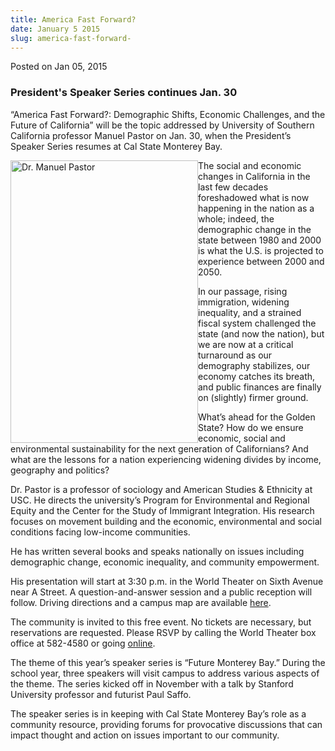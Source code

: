 ```yaml
---
title: America Fast Forward?
date: January 5 2015
slug: america-fast-forward-
---
```





<span class="date">Posted on Jan 05, 2015    </span>
<h3>President&apos;s Speaker Series continues Jan. 30</h3>
<p>&#x201C;America Fast Forward?: Demographic Shifts, Economic Challenges,
and the Future of California&#x201D; will be the topic addressed by
University of Southern California professor Manuel Pastor on Jan.
30, when the President&#x2019;s Speaker Series resumes at Cal State
Monterey Bay.</p>
<p><img alt="Dr. Manuel Pastor" src="http://news.csumb.edu/sites/default/files/65/attachments/news/images/mpastor_1.jpg" style="width:300px; height:452px; float:left">The social and
economic changes in California in the last few decades foreshadowed
what is now happening in the nation as a whole; indeed, the
demographic change in the state between 1980 and 2000 is what the
U.S. is projected to experience between 2000 and 2050.</img></p>
<p>In our passage, rising immigration, widening inequality, and a
strained fiscal system challenged the state (and now the nation),
but we are now at a critical turnaround as our demography
stabilizes, our economy catches its breath, and public finances are
finally on (slightly) firmer ground.</p>
<p>What&#x2019;s ahead for the Golden State? How do we ensure economic,
social and environmental sustainability for the next generation of
Californians? And what are the lessons for a nation experiencing
widening divides by income, geography and politics?</p>
<p>Dr. Pastor is a professor of sociology and American Studies
&amp; Ethnicity at USC. He directs the university&#x2019;s Program for
Environmental and Regional Equity and the Center for the Study of
Immigrant Integration. His research focuses on movement building
and the economic, environmental and social conditions facing
low-income communities.</p>
<p>He has written several books and speaks nationally on issues
including demographic change, economic inequality, and community
empowerment.</p>
<p>His presentation will start at 3:30 p.m. in the World Theater on
Sixth Avenue near A Street. A question-and-answer session and a
public reception will follow. Driving directions and a campus map
are available <a href="http://csumb.edu/maps" rel="nofollow">here</a>. &#xA0;</p>
<p>The community is invited to this free event. No tickets are
necessary, but reservations are requested. Please RSVP by calling
the World Theater box office at 582-4580 or going <a href="http://csumb.edu/rsvp" rel="nofollow">online</a>.</p>
<p>The theme of this year&#x2019;s speaker series is &#x201C;Future Monterey
Bay.&#x201D; During the school year, three speakers will visit campus to
address various aspects of the theme. The series kicked off in
November with a talk by Stanford University professor and futurist
Paul Saffo.</p>
<p>The speaker series is in keeping with Cal State Monterey Bay&#x2019;s
role as a community resource, providing forums for provocative
discussions that can impact thought and action on issues important
to our community.<br>
&#xA0;</br></p>





